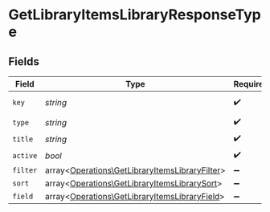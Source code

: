 # GetLibraryItemsLibraryResponseType


## Fields

| Field                                                                                                     | Type                                                                                                      | Required                                                                                                  | Description                                                                                               | Example                                                                                                   |
| --------------------------------------------------------------------------------------------------------- | --------------------------------------------------------------------------------------------------------- | --------------------------------------------------------------------------------------------------------- | --------------------------------------------------------------------------------------------------------- | --------------------------------------------------------------------------------------------------------- |
| `key`                                                                                                     | *string*                                                                                                  | :heavy_check_mark:                                                                                        | N/A                                                                                                       | /library/sections/2/all?type=2                                                                            |
| `type`                                                                                                    | *string*                                                                                                  | :heavy_check_mark:                                                                                        | N/A                                                                                                       | show                                                                                                      |
| `title`                                                                                                   | *string*                                                                                                  | :heavy_check_mark:                                                                                        | N/A                                                                                                       | TV Shows                                                                                                  |
| `active`                                                                                                  | *bool*                                                                                                    | :heavy_check_mark:                                                                                        | N/A                                                                                                       | false                                                                                                     |
| `filter`                                                                                                  | array<[Operations\GetLibraryItemsLibraryFilter](../../Models/Operations/GetLibraryItemsLibraryFilter.md)> | :heavy_minus_sign:                                                                                        | N/A                                                                                                       |                                                                                                           |
| `sort`                                                                                                    | array<[Operations\GetLibraryItemsLibrarySort](../../Models/Operations/GetLibraryItemsLibrarySort.md)>     | :heavy_minus_sign:                                                                                        | N/A                                                                                                       |                                                                                                           |
| `field`                                                                                                   | array<[Operations\GetLibraryItemsLibraryField](../../Models/Operations/GetLibraryItemsLibraryField.md)>   | :heavy_minus_sign:                                                                                        | N/A                                                                                                       |                                                                                                           |